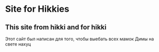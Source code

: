# Site for Hikkies

## This site from hikki and for hikki

Этот сайт был написан для того, чтобы выебать всех мамок Димы на свете нахуц
